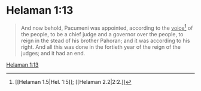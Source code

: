 # Helaman 1:13

> And now behold, Pacumeni was appointed, according to the <u>voice</u>[^a] of the people, to be a chief judge and a governor over the people, to reign in the stead of his brother Pahoran; and it was according to his right. And all this was done in the fortieth year of the reign of the judges; and it had an end.

[Helaman 1:13](https://www.churchofjesuschrist.org/study/scriptures/bofm/hel/1?lang=eng&id=p13#p13)


[^a]: [[Helaman 1.5|Hel. 1:5]]; [[Helaman 2.2|2:2.]]
